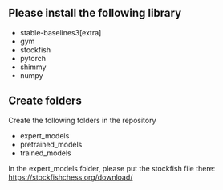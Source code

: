 ## Please install the following  library

* stable-baselines3[extra]
* gym
* stockfish
* pytorch
* shimmy
* numpy

## Create folders

Create the following folders in the repository

* expert_models
* pretrained_models
* trained_models

In the expert_models folder, please put the stockfish file there: https://stockfishchess.org/download/